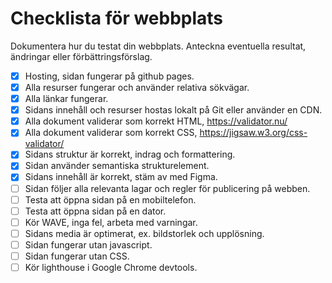 # Checklista för webbplats

Dokumentera hur du testat din webbplats. Anteckna eventuella resultat, ändringar eller förbättringsförslag.

* [x] Hosting, sidan fungerar på github pages.
* [x] Alla resurser fungerar och använder relativa sökvägar.
* [x] Alla länkar fungerar.
* [x] Sidans innehåll och resurser hostas lokalt på Git eller använder en CDN.
* [x] Alla dokument validerar som korrekt HTML, https://validator.nu/
* [x] Alla dokument validerar som korrekt CSS, https://jigsaw.w3.org/css-validator/
* [x] Sidans struktur är korrekt, indrag och formattering.
* [x] Sidan använder semantiska strukturelement.
* [x] Sidans innehåll är korrekt, stäm av med Figma.
* [ ] Sidan följer alla relevanta lagar och regler för publicering på webben.
* [ ] Testa att öppna sidan på en mobiltelefon.
* [ ] Testa att öppna sidan på en dator.
* [ ] Kör WAVE, inga fel, arbeta med varningar.
* [ ] Sidans media är optimerat, ex. bildstorlek och upplösning.
* [ ] Sidan fungerar utan javascript.
* [ ] Sidan fungerar utan CSS.
* [ ] Kör lighthouse i Google Chrome devtools.